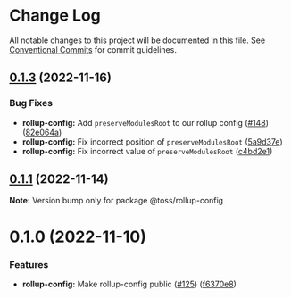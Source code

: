 # Change Log

All notable changes to this project will be documented in this file.
See [Conventional Commits](https://conventionalcommits.org) for commit guidelines.

## [0.1.3](https://github.com/toss/slash/compare/@toss/rollup-config@0.1.1...@toss/rollup-config@0.1.3) (2022-11-16)


### Bug Fixes

* **rollup-config:** Add `preserveModulesRoot` to our rollup config ([#148](https://github.com/toss/slash/issues/148)) ([82e064a](https://github.com/toss/slash/commit/82e064afe72b7723ccbbe952c4630ab8340cfeda))
* **rollup-config:** Fix incorrect position of `preserveModulesRoot` ([5a9d37e](https://github.com/toss/slash/commit/5a9d37e6e89712556b739eb38eb81ab076d6c093))
* **rollup-config:** Fix incorrect value of `preserveModulesRoot` ([c4bd2e1](https://github.com/toss/slash/commit/c4bd2e113ed44853598584c40d6f60a84eb66a9f))





## [0.1.1](https://github.com/toss/slash/compare/@toss/rollup-config@0.1.0...@toss/rollup-config@0.1.1) (2022-11-14)

**Note:** Version bump only for package @toss/rollup-config





# 0.1.0 (2022-11-10)


### Features

* **rollup-config:** Make rollup-config public ([#125](https://github.com/toss/slash/issues/125)) ([f6370e8](https://github.com/toss/slash/commit/f6370e8c4b0fa926e923b518c26b7071ee0e53da))
